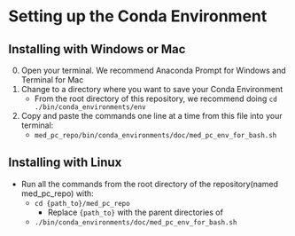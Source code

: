 # Setting up the Conda Environment

## Installing with Windows or Mac 
0. Open your terminal. We recommend Anaconda Prompt for Windows and Terminal for Mac
1. Change to a directory where you want to save your Conda Environment
    - From the root directory of this repository, we recommend doing `cd ./bin/conda_environments/env`
2. Copy and paste the commands one line at a time from this file into your terminal: 
    - `med_pc_repo/bin/conda_environments/doc/med_pc_env_for_bash.sh`

## Installing with Linux
- Run all the commands from the root directory of the repository(named med_pc_repo) with:
    - `cd {path_to}/med_pc_repo`
        - Replace `{path_to}` with the parent directories of 
    - `./bin/conda_environments/doc/med_pc_env_for_bash.sh`